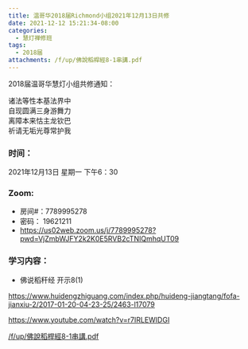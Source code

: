 ```yaml
---
title: 温哥华2018届Richmond小组2021年12月13日共修
date: 2021-12-12 15:21:34-08:00
categories:
  - 慧灯禅修班
tags:
  - 2018届
attachments: /f/up/佛說稻桿經8-1串講.pdf
---
```

2018届温哥华慧灯小组共修通知：

诸法等性本基法界中\
自现圆满三身游舞力\
离障本来怙主龙钦巴\
祈请无垢光尊常护我  

### 时间：

2021年12月13日 星期一 下午6：30

### Zoom:

* 房间#：7789995278 
* 密码： 19621211
* <https://us02web.zoom.us/j/7789995278?pwd=VjZmbWJFY2k2K0E5RVB2cTNIQmhqUT09>

### 学习内容：

* 佛说稻秆经 开示8(1)

<https://www.huidengzhiguang.com/index.php/huideng-jiangtang/fofa-jianxiu-2/2017-01-20-04-23-25/2463-l17079>

<https://www.youtube.com/watch?v=r7IRLEWIDGI>

[/f/up/佛說稻桿經8-1串講.pdf](https://s3.ca-central-1.wasabisys.com/hddata/f.huidengchanxiu.net/hdv/f/up/佛說稻桿經8-1串講.pdf)